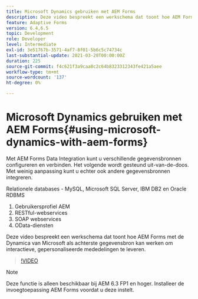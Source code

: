```yaml
---
title: Microsoft Dynamics gebruiken met AEM Forms
description: Deze video bespreekt een werkschema dat toont hoe AEM Forms met de Dynamica van Microsoft als achterste gegevensbron kan werken om interactieve, gepersonaliseerde mededelingen te leveren.
feature: Adaptive Forms
version: 6.4,6.5
topic: Development
role: Developer
level: Intermediate
exl-id: 3e51767b-3571-4af7-8f01-5b6c5c74734c
last-substantial-update: 2021-03-20T00:00:00Z
duration: 225
source-git-commit: f4c621f3a9caa8c2c64b8323312343fe421a5aee
workflow-type: tm+mt
source-wordcount: '137'
ht-degree: 0%

---
```


# Microsoft Dynamics gebruiken met AEM Forms{#using-microsoft-dynamics-with-aem-forms}

Met AEM Forms Data Integration kunt u verschillende gegevensbronnen configureren en verbinden. Het volgende wordt gesteund uit-van-de-doos. Met weinig aanpassing kunt u echter ook andere gegevensbronnen integreren.

Relationele databases - MySQL, Microsoft SQL Server, IBM DB2 en Oracle RDBMS
1. Gebruikersprofiel AEM
1. RESTful-webservices
1. SOAP webservices
1. OData-diensten

Deze video bespreekt een werkschema dat toont hoe AEM Forms met de Dynamica van Microsoft als achterste gegevensbron kan werken om interactieve, gepersonaliseerde mededelingen te leveren.

>[!VIDEO](https://video.tv.adobe.com/v/20971?quality=12&learn=on)

>[!NOTE]
>
>Deze functie is alleen beschikbaar bij AEM 6.3 FP1 en hoger. Installeer de invoegtoepassing AEM Forms voordat u deze instelt.
